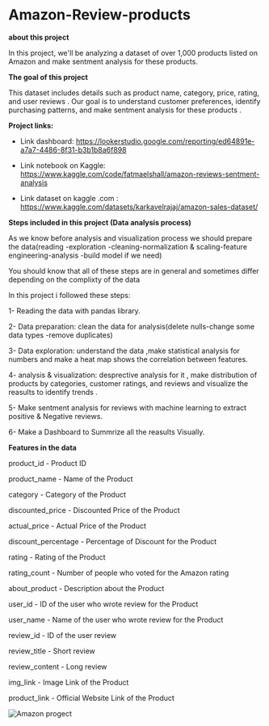 # Amazon-Review-products

**about this project**

In this project, we'll be analyzing a dataset of over 1,000 products listed on Amazon and make sentment analysis for these products.

**The goal of this project**

This dataset includes details such as product name, category, price, rating, and user reviews . Our goal is to understand customer preferences, identify purchasing patterns, and make sentment analysis for these products .


**Project links:**


* Link dashboard:   https://lookerstudio.google.com/reporting/ed64891e-a7a7-4486-8f31-b3b1b8a6f898
  
* Link notebook on Kaggle: https://www.kaggle.com/code/fatmaelshall/amazon-reviews-sentment-analysis

* Link dataset on kaggle .com : https://www.kaggle.com/datasets/karkavelrajaj/amazon-sales-dataset/


**Steps included in this project (Data analysis process)**

As we know before analysis and visualization process we should prepare the data(reading -exploration -cleaning-normalization & scaling-feature engineering-analysis -build model if we need)

You should know that all of these steps are in general and sometimes differ depending on the complixty of the data

In this project i followed these steps:

1- Reading the data with pandas library.

2- Data preparation: clean the data for analysis(delete nulls-change some data types -remove duplicates)

3- Data exploration: understand the data ,make statistical analysis for numbers and make a heat map shows the correlation between features.

4- analysis & visualization: desprective analysis for it , make distribution of products by categories, customer ratings, and reviews and visualize the reasults to identify trends .

5- Make sentment analysis for reviews with machine learning to extract positive & Negative reviews.

6- Make a Dashboard to Summrize all the reasults Visually.


**Features in the data**

product_id - Product ID

product_name - Name of the Product

category - Category of the Product

discounted_price - Discounted Price of the Product

actual_price - Actual Price of the Product

discount_percentage - Percentage of Discount for the Product

rating - Rating of the Product

rating_count - Number of people who voted for the Amazon rating

about_product - Description about the Product

user_id - ID of the user who wrote review for the Product

user_name - Name of the user who wrote review for the Product

review_id - ID of the user review

review_title - Short review

review_content - Long review

img_link - Image Link of the Product

product_link - Official Website Link of the Product

![Amazon progect](https://github.com/fatma-elshall/Amazon-Review-products/assets/90958050/b583fab5-b62f-4eb6-b658-e5a69ccefb02)

